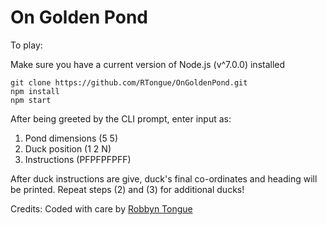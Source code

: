 # On Golden Pond

To play:

Make sure you have a current version of Node.js (v^7.0.0) installed

```
git clone https://github.com/RTongue/OnGoldenPond.git
npm install
npm start
```

After being greeted by the CLI prompt, enter input as:
1. Pond dimensions (5 5)
2. Duck position (1 2 N)
3. Instructions (PFPFPFPFF)

After duck instructions are give, duck's final co-ordinates and heading will be printed. Repeat steps (2) and (3) for additional ducks!

Credits: Coded with care by [Robbyn Tongue](https://www.linkedin.com/in/robbyntongue/)
